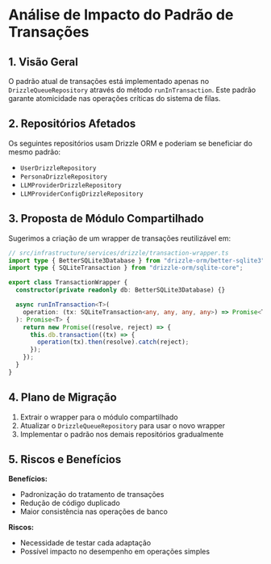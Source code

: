 # Análise de Impacto do Padrão de Transações

## 1. Visão Geral
O padrão atual de transações está implementado apenas no `DrizzleQueueRepository` através do método `runInTransaction`. Este padrão garante atomicidade nas operações críticas do sistema de filas.

## 2. Repositórios Afetados
Os seguintes repositórios usam Drizzle ORM e poderiam se beneficiar do mesmo padrão:

- `UserDrizzleRepository`
- `PersonaDrizzleRepository` 
- `LLMProviderDrizzleRepository`
- `LLMProviderConfigDrizzleRepository`

## 3. Proposta de Módulo Compartilhado
Sugerimos a criação de um wrapper de transações reutilizável em:

```typescript
// src/infrastructure/services/drizzle/transaction-wrapper.ts
import type { BetterSQLite3Database } from "drizzle-orm/better-sqlite3";
import type { SQLiteTransaction } from "drizzle-orm/sqlite-core";

export class TransactionWrapper {
  constructor(private readonly db: BetterSQLite3Database) {}

  async runInTransaction<T>(
    operation: (tx: SQLiteTransaction<any, any, any, any>) => Promise<T>
  ): Promise<T> {
    return new Promise((resolve, reject) => {
      this.db.transaction((tx) => {
        operation(tx).then(resolve).catch(reject);
      });
    });
  }
}
```

## 4. Plano de Migração
1. Extrair o wrapper para o módulo compartilhado
2. Atualizar o `DrizzleQueueRepository` para usar o novo wrapper
3. Implementar o padrão nos demais repositórios gradualmente

## 5. Riscos e Benefícios
**Benefícios:**
- Padronização do tratamento de transações
- Redução de código duplicado
- Maior consistência nas operações de banco

**Riscos:**
- Necessidade de testar cada adaptação
- Possível impacto no desempenho em operações simples